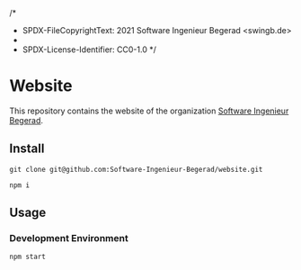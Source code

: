 /*
 * SPDX-FileCopyrightText: 2021 Software Ingenieur Begerad <swingb.de>
 *
 * SPDX-License-Identifier: CC0-1.0
 */
# Website
This repository contains the website of the organization
[Software Ingenieur Begerad](swingb.de).

## Install

```
git clone git@github.com:Software-Ingenieur-Begerad/website.git

npm i
```


## Usage

### Development Environment

```
npm start
```
